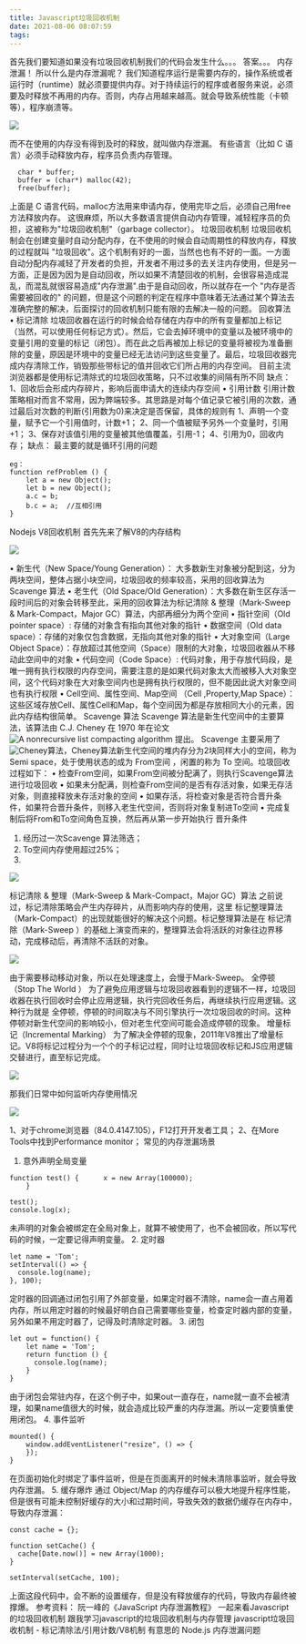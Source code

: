 ```yaml
---
title: Javascript垃圾回收机制
date: 2021-08-06 08:07:59
tags:
---
```

首先我们要知道如果没有垃圾回收机制我们的代码会发生什么。。。
答案。。。
内存泄漏！
所以什么是内存泄漏呢？
我们知道程序运行是需要内存的，操作系统或者运行时（runtime）就必须要提供内存。对于持续运行的程序或者服务来说，必须要及时释放不再用的内存。否则，内存占用越来越高。就会导致系统性能（卡顿等），程序崩溃等。

![](http://cdn.nlark.com/yuque/0/2020/png/2397683/1606204839600-8eb3ec28-3bac-4359-84b0-84472757ba79.png)

而不在使用的内存没有得到及时的释放，就叫做内存泄漏。
有些语言（比如 C 语言）必须手动释放内存，程序员负责内存管理。
``` 
  char * buffer;
  buffer = (char*) malloc(42);
  free(buffer); 
```
上面是 C 语言代码，malloc方法用来申请内存，使用完毕之后，必须自己用free方法释放内存。
这很麻烦，所以大多数语言提供自动内存管理，减轻程序员的负担，这被称为"垃圾回收机制"（garbage collector）。
垃圾回收机制
垃圾回收机制会在创建变量时自动分配内存，在不使用的时候会自动周期性的释放内存，释放的过程就叫 "垃圾回收"。这个机制有好的一面，当然也也有不好的一面。一方面自动分配内存减轻了开发者的负担，开发者不用过多的去关注内存使用，但是另一方面，正是因为因为是自动回收，所以如果不清楚回收的机制，会很容易造成混乱，而混乱就很容易造成"内存泄漏".由于是自动回收，所以就存在一个 "内存是否需要被回收的" 的问题，但是这个问题的判定在程序中意味着无法通过某个算法去准确完整的解决，后面探讨的回收机制只能有限的去解决一般的问题。
回收算法
• 标记清除
垃圾回收器在运行的时候会给存储在内存中的所有变量都加上标记（当然，可以使用任何标记方式）。然后，它会去掉环境中的变量以及被环境中的变量引用的变量的标记（闭包）。而在此之后再被加上标记的变量将被视为准备删除的变量，原因是环境中的变量已经无法访问到这些变量了。最后，垃圾回收器完成内存清除工作，销毁那些带标记的值并回收它们所占用的内存空间。
目前主流浏览器都是使用标记清除式的垃圾回收策略，只不过收集的间隔有所不同
缺点：
1、回收后会形成内存碎片，影响后面申请大的连续内存空间
• 引用计数
引用计数策略相对而言不常用，因为弊端较多。其思路是对每个值记录它被引用的次数，通过最后对次数的判断(引用数为0)来决定是否保留，具体的规则有
1、声明一个变量，赋予它一个引用值时，计数+1；
2、同一个值被赋予另外一个变量时，引用+1；
3、保存对该值引用的变量被其他值覆盖，引用-1；
4、引用为0，回收内存；
缺点：
最主要的就是循环引用的问题
```
eg：
function refProblem () {
    let a = new Object();
    let b = new Object();
    a.c = b;
    b.c = a;  //互相引用
}
```
Nodejs V8回收机制
首先先来了解V8的内存结构

![](http://cdn.nlark.com/yuque/0/2020/png/2397683/1606217882739-856828ed-750d-4d7b-aaa9-c9c4f79463ba.png)

• 新生代（New Space/Young Generation）： 大多数新生对象被分配到这，分为两块空间，整体占据小块空间，垃圾回收的频率较高，采用的回收算法为 Scavenge 算法
• 老生代（Old Space/Old Generation）：大多数在新生区存活一段时间后的对象会转移至此，采用的回收算法为标记清除 & 整理（Mark-Sweep & Mark-Compact，Major GC）算法，内部再细分为两个空间
• 指针空间（Old pointer space）: 存储的对象含有指向其他对象的指针
• 数据空间（Old data space）：存储的对象仅包含数据，无指向其他对象的指针
• 大对象空间（Large Object Space）：存放超过其他空间（Space）限制的大对象，垃圾回收器从不移动此空间中的对象
• 代码空间（Code Space）: 代码对象，用于存放代码段，是唯一拥有执行权限的内存空间，需要注意的是如果代码对象太大而被移入大对象空间，这个代码对象在大对象空间内也是拥有执行权限的，但不能因此说大对象空间也有执行权限
• Cell空间、属性空间、Map空间 （Cell ,Property,Map Space）： 这些区域存放Cell、属性Cell和Map，每个空间因为都是存放相同大小的元素，因此内存结构很简单。
Scavenge 算法
Scavenge 算法是新生代空间中的主要算法，该算法由 C.J. Cheney 在 1970 年在论文 ![A nonrecursive list compacting algorithm](http://dl.acm.org/doi/10.1145/362790.362798) 提出。
Scavenge 主要采用了 ![Cheney](http://en.wikipedia.org/wiki/Cheney%27s_algorithm)算法，Cheney算法新生代空间的堆内存分为2块同样大小的空间，称为 Semi space，处于使用状态的成为 From空间 ，闲置的称为 To 空间。垃圾回收过程如下：
• 检查From空间，如果From空间被分配满了，则执行Scavenge算法进行垃圾回收
• 如果未分配满，则检查From空间的是否有存活对象，如果无存活对象，则直接释放未存活对象的空间
• 如果存活，将检查对象是否符合晋升条件，如果符合晋升条件，则移入老生代空间，否则将对象复制进To空间
• 完成复制后将From和To空间角色互换，然后再从第一步开始执行
晋升条件
1. 经历过一次Scavenge 算法筛选；
2. To空间内存使用超过25%；
3. 
![](http://cdn.nlark.com/yuque/0/2020/png/2397683/1606218271949-985a5433-6741-4954-b2ec-019770fd4a00.png?x-oss-process=image%2Fresize%2Cw_682)

标记清除 & 整理（Mark-Sweep & Mark-Compact，Major GC）算法
之前说过，标记清除策略会产生内存碎片，从而影响内存的使用，这里 标记整理算法（Mark-Compact）的出现就能很好的解决这个问题。标记整理算法是在 标记清除（Mark-Sweep ）的基础上演变而来的，整理算法会将活跃的对象往边界移动，完成移动后，再清除不活跃的对象。

![](http://cdn.nlark.com/yuque/0/2020/png/2397683/1606218271765-a656f4c2-1f76-4acf-a0d7-f42f27c0784f.png?x-oss-process=image%2Fresize%2Cw_621)

由于需要移动移动对象，所以在处理速度上，会慢于Mark-Sweep。
全停顿（Stop The World ）
为了避免应用逻辑与垃圾回收器看到的逻辑不一样，垃圾回收器在执行回收时会停止应用逻辑，执行完回收任务后，再继续执行应用逻辑。这种行为就是 全停顿，停顿的时间取决与不同引擎执行一次垃圾回收的时间。这种停顿对新生代空间的影响较小，但对老生代空间可能会造成停顿的现象。
增量标记（Incremental Marking）
为了解决全停顿的现象，2011年V8推出了增量标记。V8将标记过程分为一个个的子标记过程，同时让垃圾回收标记和JS应用逻辑交替进行，直至标记完成。

![](http://cdn.nlark.com/yuque/0/2020/jpeg/2397683/1606218271864-2242755b-2d1d-46f0-b5d1-6fe9386437c0.jpeg?x-oss-process=image%2Fresize%2Cw_800)

  那我们日常中如何监听内存使用情况

![](http://cdn.nlark.com/yuque/0/2020/png/2397683/1606218539784-de2ccbb8-7adf-4237-a66b-b8ba117d0e2e.png)

1、对于chrome浏览器（84.0.4147.105），F12打开开发者工具；
2、在More Tools中找到Performance monitor；
常见的内存泄漏场景
1. 意外声明全局变量
```
function test() {      x = new Array(100000);
    }
     
test();
console.log(x);
```
未声明的对象会被绑定在全局对象上，就算不被使用了，也不会被回收，所以写代码的时候，一定要记得声明变量。
2. 定时器
```
let name = 'Tom';
setInterval(() => {
  console.log(name);
}, 100);
```
定时器的回调通过闭包引用了外部变量，如果定时器不清除，name会一直占用着内存，所以用定时器的时候最好明白自己需要哪些变量，检查定时器内部的变量，另外如果不用定时器了，记得及时清除定时器。
3. 闭包
```
let out = function() {
    let name = 'Tom';
    return function () {
      console.log(name);
    }
}
```
由于闭包会常驻内存，在这个例子中，如果out一直存在，name就一直不会被清理，如果name值很大的时候，就会造成比较严重的内存泄漏。所以一定要慎重使用闭包。
4. 事件监听
```
mounted() {
    window.addEventListener("resize", () => {
    });
}
```
在页面初始化时绑定了事件监听，但是在页面离开的时候未清除事监听，就会导致内存泄漏。
5. 缓存爆炸
通过 Object/Map 的内存缓存可以极大地提升程序性能，但是很有可能未控制好缓存的大小和过期时间，导致失效的数据仍缓存在内存中，导致内存泄漏：
```
const cache = {};
 
function setCache() {
  cache[Date.now()] = new Array(1000);
}
 
setInterval(setCache, 100);
```
上面这段代码中，会不断的设置缓存，但是没有释放缓存的代码，导致内存最终被撑爆。
参考资料：
阮一峰的《JavaScript 内存泄漏教程》
一起来看Javascript的垃圾回收机制
跟我学习javascript的垃圾回收机制与内存管理
javascript垃圾回收机制 - 标记清除法/引用计数/V8机制
有意思的 Node.js 内存泄漏问题